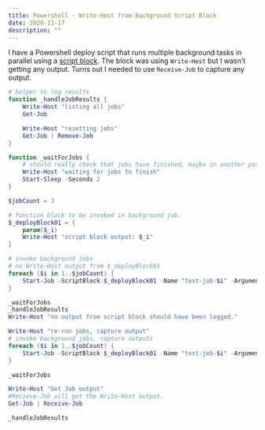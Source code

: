 ```yaml
---
title: Powershell - Write-Host from Background Script Block
date: 2020-11-17
description: ""
---
```


I have a Powershell deploy script that runs multiple background tasks in parallel using a [script block](https://docs.microsoft.com/en-us/powershell/module/microsoft.powershell.core/about/about_script_blocks?view=powershell-7.1). The block was using `Write-Host` but I wasn't getting any output. Turns out I needed to use `Receive-Job` to capture any output.

```powershell
# helper to log results
function _handleJobResults {
    Write-Host "listing all jobs"
    Get-Job

    Write-Host "resetting jobs"
    Get-Job | Remove-Job
}

function _waitForJobs {
    # should really check that jobs have finished, maybe in another post.
    Write-Host "waiting for jobs to finish"
    Start-Sleep -Seconds 2
}

$jobCount = 3

# function block to be invoked in background job.
$_deployBlock01 = {
    param($_i)
    Write-Host "script block output: $_i"
}

# invoke background jobs
# no Write-Host output from $_deployBlock01
foreach ($i in 1..$jobCount) {
    Start-Job -ScriptBlock $_deployBlock01 -Name "test-job-$i" -ArgumentList $i
}

_waitForJobs
_handleJobResults
Write-Host "no output from script block should have been logged."

Write-Host "re-run jobs, capture output"
# invoke background jobs, capture outputs
foreach ($i in 1..$jobCount) {
    Start-Job -ScriptBlock $_deployBlock01 -Name "test-job-$i" -ArgumentList $i
}

_waitForJobs

Write-Host "Get Job output"
#Recieve-Job will get the Write-Host output.
Get-Job | Receive-Job

_handleJobResults
```
